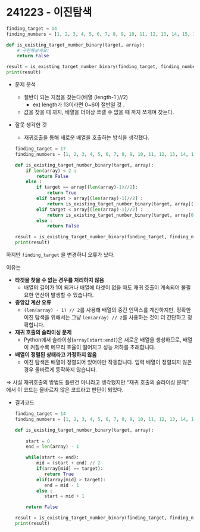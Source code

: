 # 241223 - 이진탐색
```python
finding_target = 14
finding_numbers = [1, 2, 3, 4, 5, 6, 7, 8, 9, 10, 11, 12, 13, 14, 15, 16]

def is_existing_target_number_binary(target, array):
    # 구현해보세요!
    return False

result = is_existing_target_number_binary(finding_target, finding_numbers)
print(result)
```

- 문제 분석
    - 절반이 되는 지점을 찾는다(배열 (length-1 )//2)
        - ex) length가 13이라면 0~6이 절반일 것 .
    - 값을 찾을 때 까지, 배열을 더이상 쪼갤 수 없을 때 까지 쪼개며 찾는다.
    
- 잘못 생각한 것
    - 재귀호출을 통해 새로운 배열을 호출하는 방식을 생각했다.
    
    ```python
    finding_target = 17
    finding_numbers = [1, 2, 3, 4, 5, 6, 7, 8, 9, 10, 11, 12, 13, 14, 15, 16]
    
    def is_existing_target_number_binary(target, array):
        if len(array) < 2 :
            return False
        else :
            if target == array[(len(array)-1)//2]:
                return True
            elif target > array[(len(array)-1)//2] :
                return is_existing_target_number_binary(target, array[(len(array)-1)//2: len(array)])
            elif target < array[(len(array)-1)//2] :
                return is_existing_target_number_binary(target, array[0: (len(array)-1)//2+1])
            else :
                return False
    
    result = is_existing_target_number_binary(finding_target, finding_numbers)
    print(result)
    ```
    

하지만 `finding_target` 을 변경하니 오류가 났다. 

이유는 

- **타겟을 찾을 수 없는 경우를 처리하지 않음**
    - 배열의 길이가 1이 되거나 배열에 타겟이 없을 때도 재귀 호출이 계속되어 불필요한 연산이 발생할 수 있습니다.
- **중앙값 계산 오류**
    - `(len(array) - 1) // 2`를 사용해 배열의 중간 인덱스를 계산하지만, 정확한 이진 탐색을 위해서는 그냥 `len(array) // 2`를 사용하는 것이 더 간단하고 정확합니다.
- **재귀 호출의 슬라이싱 문제**
    - Python에서 슬라이싱(`array[start:end]`)은 새로운 배열을 생성하므로, 배열이 커질수록 메모리 효율이 떨어지고 성능 저하를 초래합니다.
- **배열이 정렬된 상태라고 가정하지 않음**
    - 이진 탐색은 배열이 정렬되어 있어야만 작동합니다. 입력 배열이 정렬되지 않은 경우 올바르게 동작하지 않습니다.

⇒ 사실 재귀호출의 방법도 틀린건 아니라고 생각했지만 “재귀 호출의 슬라이싱 문제” 에서 이 코드는 올바르지 않은 코드라고 판단이 되었다. 

- 결과코드
    
    ```python
    finding_target = 14
    finding_numbers = [1, 2, 3, 4, 5, 6, 7, 8, 9, 10, 11, 12, 13, 14, 15, 16]
    
    def is_existing_target_number_binary(target, array):
     
        start = 0
        end = len(array) - 1
    
        while(start <= end):
            mid = (start + end) // 2
            if(array[mid] == target):
               return True
            elif(array[mid] > target):
               end = mid - 1
            else :
               start = mid + 1
    
        return False
    
    result = is_existing_target_number_binary(finding_target, finding_numbers)
    print(result)
    ```